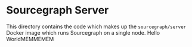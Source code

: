 # Sourcegraph Server

This directory contains the code which makes up the `sourcegraph/server` Docker image which runs Sourcegraph on a single node.
Hello WorldMEMMEMEM
